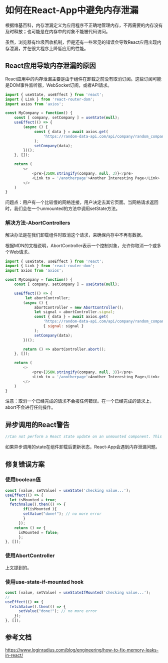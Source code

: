 # 如何在React-App中避免内存泄漏

根据维基百科，内存泄漏定义为应用程序不正确地管理内存，不再需要的内存没有及时释放；也可能是在内存中的对象不能被代码访问。

虽然，浏览器有垃圾回收机制，但是还有一些常见的错误会导致React应用出现内存泄漏，并在很大程序上降低应用的性能。

## React应用导致内存泄漏的原因

React应用中的内存泄漏主要是由于组件在卸载之前没有取消订阅。这些订阅可能是DOM事件监听器，WebSocket订阅，或者API请求。

```js
import { useState, useEffect } from 'react';
import { Link } from 'react-router-dom';
import axios from 'axios';

const MyCompany = function() {
    const [ company, setCompany ] = useState(null);
    useEffect(() => {
        (async () {
             const { data } = await axios.get(
                 'https://random-data-api.com/api/company/random_company'
             );
             setCompany(data);
        })();
    }, []);

    return (
        <>
            <pre>{JSON.stringify(company, null, 3)}</pre>
            <Link to = '/anotherpage'>Another Interesting Page</Link>
        </>
    )
}
```

问题点：用户有一个比较慢的网络连接，用户决定去其它页面。当网络请求返回时，我们会在一个unmounted的方法中调用setState方法。

### 解决方法-AbortControllers

解决办法是在我们卸载组件时取消这个请求，来确保内存中不再有数据。

根据MDN的文档说明，AbortController表示一个控制对象，允许你取消一个或多个Web请求。

```js
import { useState, useEffect } from 'react';
import { Link } from 'react-router-dom';
import axios from 'axios';

const MyCompany = function() {
    const [ company, setCompany ] = useState(null);

    useEffect(() => {
         let abortController;
        (async () {
             abortController = new AbortController();
             let signal = abortController.signal;
             const { data } = await axios.get(
                 'https://random-data-api.com/api/company/random_company',
                 { signal: signal }
             );
             setCompany(data);
        })();

        return () => abortController.abort();
    }, []);

    return (
        <>
            <pre>{JSON.stringify(company, null, 3)}</pre>
            <Link to = '/anotherpage'>Another Interesting Page</Link>
        </>
    )
}
```

注意：取消一个已经完成的请求不会报任何错误。在一个已经完成的请求上，abort不会进行任何操作。

## 异步调用的React警告

```js
//Can not perform a React state update on an unmounted component. This is a no-op, but it indicates a memory leak in your application. To fix, cancel all subscriptions and asynchronous tasks in a useEffect cleanup function.
```

如果异步调用的state在组件卸载后更新状态，React-App会遇到内存泄漏问题。

## 修复错误方案

### 使用boolean值

```js
const [value, setValue] = useState('checking value...');
useEffect(() => {
  let isMounted = true;
  fetchValue().then(() => {
        if(isMounted ){
        setValue("done!"); // no more error
        } 
      });
    return () => {
      isMounted = false;
      };
}, []);
```

### 使用AbortController

上文提到的。

### 使用use-state-if-mounted hook

```js
const [value, setValue] = useStateIfMounted('checking value...');
//
useEffect(() => {
  fetchValue().then(() => {
      setValue("done!"); // no more error
    });
}, []);
```


## 参考文档

https://www.loginradius.com/blog/engineering/how-to-fix-memory-leaks-in-react/